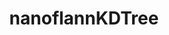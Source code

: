 ---
AllTestsForFile:
  Catch2TestRun:
    '@catch2-version': 3.3.2
    '@filters': '[#nanoflannKDTreeTests] [serial] [advectionDiffusion]'
    '@name': meshfree
    '@proc': '-1'
    '@rng-seed': '421914520'
    '@xml-format-version': '2'
    OverallResults:
      '@expectedFailures': '0'
      '@failures': '0'
      '@skips': '0'
      '@successes': '102'
    OverallResultsCases:
      '@expectedFailures': '0'
      '@failures': '0'
      '@skips': '0'
      '@successes': '14'
    TestCase:
    - '@filename': nanoflannKDTreeTests.C
      '@line': '71'
      '@name': 'KDTree: Empty tree - 3'
      '@tags': '[advectionDiffusion][serial][#nanoflannKDTreeTests]'
      Expression:
      - '@filename': nanoflannKDTreeTests.C
        '@line': '83'
        '@success': 'true'
        '@type': CHECK
        Expanded: 0 == 0
        Original: tree.points().size() == 0
      - '@filename': nanoflannKDTreeTests.C
        '@line': '84'
        '@success': 'true'
        '@type': REQUIRE
        Expanded: false == false
        Original: tree.hasSomeNeighboursWithinRadius(pnt, 0.5) == false
      OverallResult:
        '@durationInSeconds': '0.000274'
        '@skips': '0'
        '@success': 'true'
    - '@filename': nanoflannKDTreeTests.C
      '@line': '71'
      '@name': 'KDTree: Empty tree - 2'
      '@tags': '[advectionDiffusion][serial][#nanoflannKDTreeTests]'
      Expression:
      - '@filename': nanoflannKDTreeTests.C
        '@line': '83'
        '@success': 'true'
        '@type': CHECK
        Expanded: 0 == 0
        Original: tree.points().size() == 0
      - '@filename': nanoflannKDTreeTests.C
        '@line': '84'
        '@success': 'true'
        '@type': REQUIRE
        Expanded: false == false
        Original: tree.hasSomeNeighboursWithinRadius(pnt, 0.5) == false
      OverallResult:
        '@durationInSeconds': '0.000251'
        '@skips': '0'
        '@success': 'true'
    - '@filename': nanoflannKDTreeTests.C
      '@line': '87'
      '@name': 'KDTree: Find k nearest point with initialized cloud - 3'
      '@tags': '[advectionDiffusion][serial][#nanoflannKDTreeTests]'
      Expression:
      - '@filename': nanoflannKDTreeTests.C
        '@line': '105'
        '@success': 'true'
        '@type': CHECK
        Expanded: '{ { 0.1162718534, 0.6656724215, 0.7034250498 }, { -0.4228188992,
          0.6452765465, -0.7272314429 }, { 0.0485825539, -0.7346782684, 0.3597766161
          }, { 0.7533099651, -0.2651566863, -0.3581104279 }, { -0.4014489651, 0.7518197298,
          -0.5455722809 } }

          ==

          { { 0.1162718534, 0.6656724215, 0.7034250498 }, { -0.4228188992, 0.6452765465,
          -0.7272314429 }, { 0.0485825539, -0.7346782684, 0.3597766161 }, { 0.7533099651,
          -0.2651566863, -0.3581104279 }, { -0.4014489651, 0.7518197298, -0.5455722809
          } }'
        Original: tree.points() == pnts
      - '@filename': nanoflannKDTreeTests.C
        '@line': '108'
        '@success': 'true'
        '@type': REQUIRE
        Expanded: 2 == 2
        Original: result.first()[0] == expect[0].first()
      - '@filename': nanoflannKDTreeTests.C
        '@line': '109'
        '@success': 'true'
        '@type': REQUIRE
        Expanded: 0.6715516361 == 0.6715516361
        Original: result.second()[0] == expect[0].second()
      OverallResult:
        '@durationInSeconds': '0.001376'
        '@skips': '0'
        '@success': 'true'
    - '@filename': nanoflannKDTreeTests.C
      '@line': '87'
      '@name': 'KDTree: Find k nearest point with initialized cloud - 2'
      '@tags': '[advectionDiffusion][serial][#nanoflannKDTreeTests]'
      Expression:
      - '@filename': nanoflannKDTreeTests.C
        '@line': '105'
        '@success': 'true'
        '@type': CHECK
        Expanded: '{ { 0.1162718534, 0.6656724215 }, { 0.7034250498, -0.4228188992
          }, { 0.6452765465, -0.7272314429 }, { 0.0485825539, -0.7346782684 }, { 0.3597766161,
          0.7533099651 } }

          ==

          { { 0.1162718534, 0.6656724215 }, { 0.7034250498, -0.4228188992 }, { 0.6452765465,
          -0.7272314429 }, { 0.0485825539, -0.7346782684 }, { 0.3597766161, 0.7533099651
          } }'
        Original: tree.points() == pnts
      - '@filename': nanoflannKDTreeTests.C
        '@line': '108'
        '@success': 'true'
        '@type': REQUIRE
        Expanded: 0 == 0
        Original: result.first()[0] == expect[0].first()
      - '@filename': nanoflannKDTreeTests.C
        '@line': '109'
        '@success': 'true'
        '@type': REQUIRE
        Expanded: 0.4566389166 == 0.4566389166
        Original: result.second()[0] == expect[0].second()
      OverallResult:
        '@durationInSeconds': '0.000714'
        '@skips': '0'
        '@success': 'true'
    - '@filename': nanoflannKDTreeTests.C
      '@line': '112'
      '@name': 'KDTree: Find k nearest point with updated cloud from empty state -
        3'
      '@tags': '[advectionDiffusion][serial][#nanoflannKDTreeTests]'
      Expression:
      - '@filename': nanoflannKDTreeTests.C
        '@line': '129'
        '@success': 'true'
        '@type': CHECK
        Expanded: '{ { 0.1162718534, 0.6656724215, 0.7034250498 }, { -0.4228188992,
          0.6452765465, -0.7272314429 }, { 0.0485825539, -0.7346782684, 0.3597766161
          }, { 0.7533099651, -0.2651566863, -0.3581104279 }, { -0.4014489651, 0.7518197298,
          -0.5455722809 } }

          ==

          { { 0.1162718534, 0.6656724215, 0.7034250498 }, { -0.4228188992, 0.6452765465,
          -0.7272314429 }, { 0.0485825539, -0.7346782684, 0.3597766161 }, { 0.7533099651,
          -0.2651566863, -0.3581104279 }, { -0.4014489651, 0.7518197298, -0.5455722809
          } }'
        Original: tree.points() == pnts
      - '@filename': nanoflannKDTreeTests.C
        '@line': '134'
        '@success': 'true'
        '@type': REQUIRE
        Expanded: 2 == 2
        Original: result.first()[i] == expect[i].first()
      - '@filename': nanoflannKDTreeTests.C
        '@line': '135'
        '@success': 'true'
        '@type': REQUIRE
        Expanded: 0.6715516361 == 0.6715516361
        Original: result.second()[i] == expect[i].second()
      - '@filename': nanoflannKDTreeTests.C
        '@line': '134'
        '@success': 'true'
        '@type': REQUIRE
        Expanded: 3 == 3
        Original: result.first()[i] == expect[i].first()
      - '@filename': nanoflannKDTreeTests.C
        '@line': '135'
        '@success': 'true'
        '@type': REQUIRE
        Expanded: 0.7660270504 == 0.7660270504
        Original: result.second()[i] == expect[i].second()
      - '@filename': nanoflannKDTreeTests.C
        '@line': '134'
        '@success': 'true'
        '@type': REQUIRE
        Expanded: 0 == 0
        Original: result.first()[i] == expect[i].first()
      - '@filename': nanoflannKDTreeTests.C
        '@line': '135'
        '@success': 'true'
        '@type': REQUIRE
        Expanded: 0.9514457173 == 0.9514457173
        Original: result.second()[i] == expect[i].second()
      OverallResult:
        '@durationInSeconds': '0.001459'
        '@skips': '0'
        '@success': 'true'
    - '@filename': nanoflannKDTreeTests.C
      '@line': '112'
      '@name': 'KDTree: Find k nearest point with updated cloud from empty state -
        2'
      '@tags': '[advectionDiffusion][serial][#nanoflannKDTreeTests]'
      Expression:
      - '@filename': nanoflannKDTreeTests.C
        '@line': '129'
        '@success': 'true'
        '@type': CHECK
        Expanded: '{ { 0.1162718534, 0.6656724215 }, { 0.7034250498, -0.4228188992
          }, { 0.6452765465, -0.7272314429 }, { 0.0485825539, -0.7346782684 }, { 0.3597766161,
          0.7533099651 } }

          ==

          { { 0.1162718534, 0.6656724215 }, { 0.7034250498, -0.4228188992 }, { 0.6452765465,
          -0.7272314429 }, { 0.0485825539, -0.7346782684 }, { 0.3597766161, 0.7533099651
          } }'
        Original: tree.points() == pnts
      - '@filename': nanoflannKDTreeTests.C
        '@line': '134'
        '@success': 'true'
        '@type': REQUIRE
        Expanded: 0 == 0
        Original: result.first()[i] == expect[i].first()
      - '@filename': nanoflannKDTreeTests.C
        '@line': '135'
        '@success': 'true'
        '@type': REQUIRE
        Expanded: 0.4566389166 == 0.4566389166
        Original: result.second()[i] == expect[i].second()
      - '@filename': nanoflannKDTreeTests.C
        '@line': '134'
        '@success': 'true'
        '@type': REQUIRE
        Expanded: 3 == 3
        Original: result.first()[i] == expect[i].first()
      - '@filename': nanoflannKDTreeTests.C
        '@line': '135'
        '@success': 'true'
        '@type': REQUIRE
        Expanded: 0.5421124226 == 0.5421124226
        Original: result.second()[i] == expect[i].second()
      - '@filename': nanoflannKDTreeTests.C
        '@line': '134'
        '@success': 'true'
        '@type': REQUIRE
        Expanded: 1 == 1
        Original: result.first()[i] == expect[i].first()
      - '@filename': nanoflannKDTreeTests.C
        '@line': '135'
        '@success': 'true'
        '@type': REQUIRE
        Expanded: 0.6735826221 == 0.6735826221
        Original: result.second()[i] == expect[i].second()
      OverallResult:
        '@durationInSeconds': '0.001296'
        '@skips': '0'
        '@success': 'true'
    - '@filename': nanoflannKDTreeTests.C
      '@line': '139'
      '@name': 'KDTree: Find k nearest points with overriden dynamic cloud retaining
        its size - 3'
      '@tags': '[advectionDiffusion][serial][#nanoflannKDTreeTests]'
      Expression:
      - '@filename': nanoflannKDTreeTests.C
        '@line': '162'
        '@success': 'true'
        '@type': CHECK
        Expanded: '{ { -0.008600533, 0.3514988422, 0.6086395979 }, { -0.2001170516,
          0.1039212942, -0.6542924643 }, { 0.6320871115, 0.5508637428, 0.708589673
          }, { 0.1445627213, 0.9952092171, 0.6401424408 }, { -0.1342222095, -0.2075095773,
          -0.926134944 } }

          ==

          { { -0.008600533, 0.3514988422, 0.6086395979 }, { -0.2001170516, 0.1039212942,
          -0.6542924643 }, { 0.6320871115, 0.5508637428, 0.708589673 }, { 0.1445627213,
          0.9952092171, 0.6401424408 }, { -0.1342222095, -0.2075095773, -0.926134944
          } }'
        Original: tree.points() == pnts
      - '@filename': nanoflannKDTreeTests.C
        '@line': '171'
        '@success': 'true'
        '@type': REQUIRE
        Expanded: 1 == 1
        Original: result.first()[i] == expect[i].first()
      - '@filename': nanoflannKDTreeTests.C
        '@line': '172'
        '@success': 'true'
        '@type': REQUIRE
        Expanded: 0.4789450985 == 0.4789450985
        Original: result.second()[i] == expect[i].second()
      - '@filename': nanoflannKDTreeTests.C
        '@line': '162'
        '@success': 'true'
        '@type': CHECK
        Expanded: '{ { -0.008600533, 0.3514988422, 0.6086395979 }, { -0.2001170516,
          0.1039212942, -0.6542924643 }, { 0.6320871115, 0.5508637428, 0.708589673
          }, { 0.1445627213, 0.9952092171, 0.6401424408 }, { -0.1342222095, -0.2075095773,
          -0.926134944 } }

          ==

          { { -0.008600533, 0.3514988422, 0.6086395979 }, { -0.2001170516, 0.1039212942,
          -0.6542924643 }, { 0.6320871115, 0.5508637428, 0.708589673 }, { 0.1445627213,
          0.9952092171, 0.6401424408 }, { -0.1342222095, -0.2075095773, -0.926134944
          } }'
        Original: tree.points() == pnts
      - '@filename': nanoflannKDTreeTests.C
        '@line': '171'
        '@success': 'true'
        '@type': REQUIRE
        Expanded: 1 == 1
        Original: result.first()[i] == expect[i].first()
      - '@filename': nanoflannKDTreeTests.C
        '@line': '172'
        '@success': 'true'
        '@type': REQUIRE
        Expanded: 0.4789450985 == 0.4789450985
        Original: result.second()[i] == expect[i].second()
      - '@filename': nanoflannKDTreeTests.C
        '@line': '171'
        '@success': 'true'
        '@type': REQUIRE
        Expanded: 0 == 0
        Original: result.first()[i] == expect[i].first()
      - '@filename': nanoflannKDTreeTests.C
        '@line': '172'
        '@success': 'true'
        '@type': REQUIRE
        Expanded: 0.4940675654 == 0.4940675654
        Original: result.second()[i] == expect[i].second()
      - '@filename': nanoflannKDTreeTests.C
        '@line': '162'
        '@success': 'true'
        '@type': CHECK
        Expanded: '{ { -0.008600533, 0.3514988422, 0.6086395979 }, { -0.2001170516,
          0.1039212942, -0.6542924643 }, { 0.6320871115, 0.5508637428, 0.708589673
          }, { 0.1445627213, 0.9952092171, 0.6401424408 }, { -0.1342222095, -0.2075095773,
          -0.926134944 } }

          ==

          { { -0.008600533, 0.3514988422, 0.6086395979 }, { -0.2001170516, 0.1039212942,
          -0.6542924643 }, { 0.6320871115, 0.5508637428, 0.708589673 }, { 0.1445627213,
          0.9952092171, 0.6401424408 }, { -0.1342222095, -0.2075095773, -0.926134944
          } }'
        Original: tree.points() == pnts
      - '@filename': nanoflannKDTreeTests.C
        '@line': '171'
        '@success': 'true'
        '@type': REQUIRE
        Expanded: 1 == 1
        Original: result.first()[i] == expect[i].first()
      - '@filename': nanoflannKDTreeTests.C
        '@line': '172'
        '@success': 'true'
        '@type': REQUIRE
        Expanded: 0.4789450985 == 0.4789450985
        Original: result.second()[i] == expect[i].second()
      - '@filename': nanoflannKDTreeTests.C
        '@line': '171'
        '@success': 'true'
        '@type': REQUIRE
        Expanded: 0 == 0
        Original: result.first()[i] == expect[i].first()
      - '@filename': nanoflannKDTreeTests.C
        '@line': '172'
        '@success': 'true'
        '@type': REQUIRE
        Expanded: 0.4940675654 == 0.4940675654
        Original: result.second()[i] == expect[i].second()
      - '@filename': nanoflannKDTreeTests.C
        '@line': '171'
        '@success': 'true'
        '@type': REQUIRE
        Expanded: 4 == 4
        Original: result.first()[i] == expect[i].first()
      - '@filename': nanoflannKDTreeTests.C
        '@line': '172'
        '@success': 'true'
        '@type': REQUIRE
        Expanded: 0.9188017606 == 0.9188017606
        Original: result.second()[i] == expect[i].second()
      Info:
      - k := 1
      - i := 0
      - k := 1
      - i := 0
      - k := 2
      - i := 0
      - k := 2
      - i := 0
      - k := 2
      - i := 1
      - k := 2
      - i := 1
      - k := 3
      - i := 0
      - k := 3
      - i := 0
      - k := 3
      - i := 1
      - k := 3
      - i := 1
      - k := 3
      - i := 2
      - k := 3
      - i := 2
      OverallResult:
        '@durationInSeconds': '0.003435'
        '@skips': '0'
        '@success': 'true'
    - '@filename': nanoflannKDTreeTests.C
      '@line': '139'
      '@name': 'KDTree: Find k nearest points with overriden dynamic cloud retaining
        its size - 2'
      '@tags': '[advectionDiffusion][serial][#nanoflannKDTreeTests]'
      Expression:
      - '@filename': nanoflannKDTreeTests.C
        '@line': '162'
        '@success': 'true'
        '@type': CHECK
        Expanded: '{ { -0.008600533, 0.3514988422 }, { 0.6086395979, -0.2001170516
          }, { 0.1039212942, -0.6542924643 }, { 0.6320871115, 0.5508637428 }, { 0.708589673,
          0.1445627213 } }

          ==

          { { -0.008600533, 0.3514988422 }, { 0.6086395979, -0.2001170516 }, { 0.1039212942,
          -0.6542924643 }, { 0.6320871115, 0.5508637428 }, { 0.708589673, 0.1445627213
          } }'
        Original: tree.points() == pnts
      - '@filename': nanoflannKDTreeTests.C
        '@line': '171'
        '@success': 'true'
        '@type': REQUIRE
        Expanded: 0 == 0
        Original: result.first()[i] == expect[i].first()
      - '@filename': nanoflannKDTreeTests.C
        '@line': '172'
        '@success': 'true'
        '@type': REQUIRE
        Expanded: 0.1236254053 == 0.1236254053
        Original: result.second()[i] == expect[i].second()
      - '@filename': nanoflannKDTreeTests.C
        '@line': '162'
        '@success': 'true'
        '@type': CHECK
        Expanded: '{ { -0.008600533, 0.3514988422 }, { 0.6086395979, -0.2001170516
          }, { 0.1039212942, -0.6542924643 }, { 0.6320871115, 0.5508637428 }, { 0.708589673,
          0.1445627213 } }

          ==

          { { -0.008600533, 0.3514988422 }, { 0.6086395979, -0.2001170516 }, { 0.1039212942,
          -0.6542924643 }, { 0.6320871115, 0.5508637428 }, { 0.708589673, 0.1445627213
          } }'
        Original: tree.points() == pnts
      - '@filename': nanoflannKDTreeTests.C
        '@line': '171'
        '@success': 'true'
        '@type': REQUIRE
        Expanded: 0 == 0
        Original: result.first()[i] == expect[i].first()
      - '@filename': nanoflannKDTreeTests.C
        '@line': '172'
        '@success': 'true'
        '@type': REQUIRE
        Expanded: 0.1236254053 == 0.1236254053
        Original: result.second()[i] == expect[i].second()
      - '@filename': nanoflannKDTreeTests.C
        '@line': '171'
        '@success': 'true'
        '@type': REQUIRE
        Expanded: 1 == 1
        Original: result.first()[i] == expect[i].first()
      - '@filename': nanoflannKDTreeTests.C
        '@line': '172'
        '@success': 'true'
        '@type': REQUIRE
        Expanded: 0.4104889945 == 0.4104889945
        Original: result.second()[i] == expect[i].second()
      - '@filename': nanoflannKDTreeTests.C
        '@line': '162'
        '@success': 'true'
        '@type': CHECK
        Expanded: '{ { -0.008600533, 0.3514988422 }, { 0.6086395979, -0.2001170516
          }, { 0.1039212942, -0.6542924643 }, { 0.6320871115, 0.5508637428 }, { 0.708589673,
          0.1445627213 } }

          ==

          { { -0.008600533, 0.3514988422 }, { 0.6086395979, -0.2001170516 }, { 0.1039212942,
          -0.6542924643 }, { 0.6320871115, 0.5508637428 }, { 0.708589673, 0.1445627213
          } }'
        Original: tree.points() == pnts
      - '@filename': nanoflannKDTreeTests.C
        '@line': '171'
        '@success': 'true'
        '@type': REQUIRE
        Expanded: 0 == 0
        Original: result.first()[i] == expect[i].first()
      - '@filename': nanoflannKDTreeTests.C
        '@line': '172'
        '@success': 'true'
        '@type': REQUIRE
        Expanded: 0.1236254053 == 0.1236254053
        Original: result.second()[i] == expect[i].second()
      - '@filename': nanoflannKDTreeTests.C
        '@line': '171'
        '@success': 'true'
        '@type': REQUIRE
        Expanded: 1 == 1
        Original: result.first()[i] == expect[i].first()
      - '@filename': nanoflannKDTreeTests.C
        '@line': '172'
        '@success': 'true'
        '@type': REQUIRE
        Expanded: 0.4104889945 == 0.4104889945
        Original: result.second()[i] == expect[i].second()
      - '@filename': nanoflannKDTreeTests.C
        '@line': '171'
        '@success': 'true'
        '@type': REQUIRE
        Expanded: 2 == 2
        Original: result.first()[i] == expect[i].first()
      - '@filename': nanoflannKDTreeTests.C
        '@line': '172'
        '@success': 'true'
        '@type': REQUIRE
        Expanded: 0.4388982642 == 0.4388982642
        Original: result.second()[i] == expect[i].second()
      Info:
      - k := 1
      - i := 0
      - k := 1
      - i := 0
      - k := 2
      - i := 0
      - k := 2
      - i := 0
      - k := 2
      - i := 1
      - k := 2
      - i := 1
      - k := 3
      - i := 0
      - k := 3
      - i := 0
      - k := 3
      - i := 1
      - k := 3
      - i := 1
      - k := 3
      - i := 2
      - k := 3
      - i := 2
      OverallResult:
        '@durationInSeconds': '0.003316'
        '@skips': '0'
        '@success': 'true'
    - '@filename': nanoflannKDTreeTests.C
      '@line': '177'
      '@name': 'KDTree: Find k nearest points with overriden dynamic cloud growing
        its size - 3'
      '@tags': '[advectionDiffusion][serial][#nanoflannKDTreeTests]'
      Expression:
      - '@filename': nanoflannKDTreeTests.C
        '@line': '200'
        '@success': 'true'
        '@type': CHECK
        Expanded: '{ { -0.008600533, 0.3514988422, 0.6086395979 }, { -0.2001170516,
          0.1039212942, -0.6542924643 }, { 0.6320871115, 0.5508637428, 0.708589673
          }, { 0.1445627213, 0.9952092171, 0.6401424408 }, { -0.1342222095, -0.2075095773,
          -0.926134944 }, { -0.8014651537, 0.2008218765, 0.9798616171 }, { 0.4478013515,
          0.9526200294, -0.2602069378 }, { -0.2792779803, -0.0696271658, 0.4997296333
          } }

          ==

          { { -0.008600533, 0.3514988422, 0.6086395979 }, { -0.2001170516, 0.1039212942,
          -0.6542924643 }, { 0.6320871115, 0.5508637428, 0.708589673 }, { 0.1445627213,
          0.9952092171, 0.6401424408 }, { -0.1342222095, -0.2075095773, -0.926134944
          }, { -0.8014651537, 0.2008218765, 0.9798616171 }, { 0.4478013515, 0.9526200294,
          -0.2602069378 }, { -0.2792779803, -0.0696271658, 0.4997296333 } }'
        Original: tree.points() == pnts
      - '@filename': nanoflannKDTreeTests.C
        '@line': '209'
        '@success': 'true'
        '@type': REQUIRE
        Expanded: 7 == 7
        Original: result.first()[i] == expect[i].first()
      - '@filename': nanoflannKDTreeTests.C
        '@line': '210'
        '@success': 'true'
        '@type': REQUIRE
        Expanded: 0.3325738389 == 0.3325738389
        Original: result.second()[i] == expect[i].second()
      - '@filename': nanoflannKDTreeTests.C
        '@line': '200'
        '@success': 'true'
        '@type': CHECK
        Expanded: '{ { -0.008600533, 0.3514988422, 0.6086395979 }, { -0.2001170516,
          0.1039212942, -0.6542924643 }, { 0.6320871115, 0.5508637428, 0.708589673
          }, { 0.1445627213, 0.9952092171, 0.6401424408 }, { -0.1342222095, -0.2075095773,
          -0.926134944 }, { -0.8014651537, 0.2008218765, 0.9798616171 }, { 0.4478013515,
          0.9526200294, -0.2602069378 }, { -0.2792779803, -0.0696271658, 0.4997296333
          } }

          ==

          { { -0.008600533, 0.3514988422, 0.6086395979 }, { -0.2001170516, 0.1039212942,
          -0.6542924643 }, { 0.6320871115, 0.5508637428, 0.708589673 }, { 0.1445627213,
          0.9952092171, 0.6401424408 }, { -0.1342222095, -0.2075095773, -0.926134944
          }, { -0.8014651537, 0.2008218765, 0.9798616171 }, { 0.4478013515, 0.9526200294,
          -0.2602069378 }, { -0.2792779803, -0.0696271658, 0.4997296333 } }'
        Original: tree.points() == pnts
      - '@filename': nanoflannKDTreeTests.C
        '@line': '209'
        '@success': 'true'
        '@type': REQUIRE
        Expanded: 7 == 7
        Original: result.first()[i] == expect[i].first()
      - '@filename': nanoflannKDTreeTests.C
        '@line': '210'
        '@success': 'true'
        '@type': REQUIRE
        Expanded: 0.3325738389 == 0.3325738389
        Original: result.second()[i] == expect[i].second()
      - '@filename': nanoflannKDTreeTests.C
        '@line': '209'
        '@success': 'true'
        '@type': REQUIRE
        Expanded: 1 == 1
        Original: result.first()[i] == expect[i].first()
      - '@filename': nanoflannKDTreeTests.C
        '@line': '210'
        '@success': 'true'
        '@type': REQUIRE
        Expanded: 0.4789450985 == 0.4789450985
        Original: result.second()[i] == expect[i].second()
      - '@filename': nanoflannKDTreeTests.C
        '@line': '200'
        '@success': 'true'
        '@type': CHECK
        Expanded: '{ { -0.008600533, 0.3514988422, 0.6086395979 }, { -0.2001170516,
          0.1039212942, -0.6542924643 }, { 0.6320871115, 0.5508637428, 0.708589673
          }, { 0.1445627213, 0.9952092171, 0.6401424408 }, { -0.1342222095, -0.2075095773,
          -0.926134944 }, { -0.8014651537, 0.2008218765, 0.9798616171 }, { 0.4478013515,
          0.9526200294, -0.2602069378 }, { -0.2792779803, -0.0696271658, 0.4997296333
          } }

          ==

          { { -0.008600533, 0.3514988422, 0.6086395979 }, { -0.2001170516, 0.1039212942,
          -0.6542924643 }, { 0.6320871115, 0.5508637428, 0.708589673 }, { 0.1445627213,
          0.9952092171, 0.6401424408 }, { -0.1342222095, -0.2075095773, -0.926134944
          }, { -0.8014651537, 0.2008218765, 0.9798616171 }, { 0.4478013515, 0.9526200294,
          -0.2602069378 }, { -0.2792779803, -0.0696271658, 0.4997296333 } }'
        Original: tree.points() == pnts
      - '@filename': nanoflannKDTreeTests.C
        '@line': '209'
        '@success': 'true'
        '@type': REQUIRE
        Expanded: 7 == 7
        Original: result.first()[i] == expect[i].first()
      - '@filename': nanoflannKDTreeTests.C
        '@line': '210'
        '@success': 'true'
        '@type': REQUIRE
        Expanded: 0.3325738389 == 0.3325738389
        Original: result.second()[i] == expect[i].second()
      - '@filename': nanoflannKDTreeTests.C
        '@line': '209'
        '@success': 'true'
        '@type': REQUIRE
        Expanded: 1 == 1
        Original: result.first()[i] == expect[i].first()
      - '@filename': nanoflannKDTreeTests.C
        '@line': '210'
        '@success': 'true'
        '@type': REQUIRE
        Expanded: 0.4789450985 == 0.4789450985
        Original: result.second()[i] == expect[i].second()
      - '@filename': nanoflannKDTreeTests.C
        '@line': '209'
        '@success': 'true'
        '@type': REQUIRE
        Expanded: 0 == 0
        Original: result.first()[i] == expect[i].first()
      - '@filename': nanoflannKDTreeTests.C
        '@line': '210'
        '@success': 'true'
        '@type': REQUIRE
        Expanded: 0.4940675654 == 0.4940675654
        Original: result.second()[i] == expect[i].second()
      Info:
      - k := 1
      - k := 1
      - k := 2
      - k := 2
      - k := 2
      - k := 2
      - k := 3
      - k := 3
      - k := 3
      - k := 3
      - k := 3
      - k := 3
      OverallResult:
        '@durationInSeconds': '0.003975'
        '@skips': '0'
        '@success': 'true'
    - '@filename': nanoflannKDTreeTests.C
      '@line': '177'
      '@name': 'KDTree: Find k nearest points with overriden dynamic cloud growing
        its size - 2'
      '@tags': '[advectionDiffusion][serial][#nanoflannKDTreeTests]'
      Expression:
      - '@filename': nanoflannKDTreeTests.C
        '@line': '200'
        '@success': 'true'
        '@type': CHECK
        Expanded: '{ { -0.008600533, 0.3514988422 }, { 0.6086395979, -0.2001170516
          }, { 0.1039212942, -0.6542924643 }, { 0.6320871115, 0.5508637428 }, { 0.708589673,
          0.1445627213 }, { 0.9952092171, 0.6401424408 }, { -0.1342222095, -0.2075095773
          }, { -0.926134944, -0.8014651537 } }

          ==

          { { -0.008600533, 0.3514988422 }, { 0.6086395979, -0.2001170516 }, { 0.1039212942,
          -0.6542924643 }, { 0.6320871115, 0.5508637428 }, { 0.708589673, 0.1445627213
          }, { 0.9952092171, 0.6401424408 }, { -0.1342222095, -0.2075095773 }, { -0.926134944,
          -0.8014651537 } }'
        Original: tree.points() == pnts
      - '@filename': nanoflannKDTreeTests.C
        '@line': '209'
        '@success': 'true'
        '@type': REQUIRE
        Expanded: 6 == 6
        Original: result.first()[i] == expect[i].first()
      - '@filename': nanoflannKDTreeTests.C
        '@line': '210'
        '@success': 'true'
        '@type': REQUIRE
        Expanded: 0.0610758262 == 0.0610758262
        Original: result.second()[i] == expect[i].second()
      - '@filename': nanoflannKDTreeTests.C
        '@line': '200'
        '@success': 'true'
        '@type': CHECK
        Expanded: '{ { -0.008600533, 0.3514988422 }, { 0.6086395979, -0.2001170516
          }, { 0.1039212942, -0.6542924643 }, { 0.6320871115, 0.5508637428 }, { 0.708589673,
          0.1445627213 }, { 0.9952092171, 0.6401424408 }, { -0.1342222095, -0.2075095773
          }, { -0.926134944, -0.8014651537 } }

          ==

          { { -0.008600533, 0.3514988422 }, { 0.6086395979, -0.2001170516 }, { 0.1039212942,
          -0.6542924643 }, { 0.6320871115, 0.5508637428 }, { 0.708589673, 0.1445627213
          }, { 0.9952092171, 0.6401424408 }, { -0.1342222095, -0.2075095773 }, { -0.926134944,
          -0.8014651537 } }'
        Original: tree.points() == pnts
      - '@filename': nanoflannKDTreeTests.C
        '@line': '209'
        '@success': 'true'
        '@type': REQUIRE
        Expanded: 6 == 6
        Original: result.first()[i] == expect[i].first()
      - '@filename': nanoflannKDTreeTests.C
        '@line': '210'
        '@success': 'true'
        '@type': REQUIRE
        Expanded: 0.0610758262 == 0.0610758262
        Original: result.second()[i] == expect[i].second()
      - '@filename': nanoflannKDTreeTests.C
        '@line': '209'
        '@success': 'true'
        '@type': REQUIRE
        Expanded: 0 == 0
        Original: result.first()[i] == expect[i].first()
      - '@filename': nanoflannKDTreeTests.C
        '@line': '210'
        '@success': 'true'
        '@type': REQUIRE
        Expanded: 0.1236254053 == 0.1236254053
        Original: result.second()[i] == expect[i].second()
      - '@filename': nanoflannKDTreeTests.C
        '@line': '200'
        '@success': 'true'
        '@type': CHECK
        Expanded: '{ { -0.008600533, 0.3514988422 }, { 0.6086395979, -0.2001170516
          }, { 0.1039212942, -0.6542924643 }, { 0.6320871115, 0.5508637428 }, { 0.708589673,
          0.1445627213 }, { 0.9952092171, 0.6401424408 }, { -0.1342222095, -0.2075095773
          }, { -0.926134944, -0.8014651537 } }

          ==

          { { -0.008600533, 0.3514988422 }, { 0.6086395979, -0.2001170516 }, { 0.1039212942,
          -0.6542924643 }, { 0.6320871115, 0.5508637428 }, { 0.708589673, 0.1445627213
          }, { 0.9952092171, 0.6401424408 }, { -0.1342222095, -0.2075095773 }, { -0.926134944,
          -0.8014651537 } }'
        Original: tree.points() == pnts
      - '@filename': nanoflannKDTreeTests.C
        '@line': '209'
        '@success': 'true'
        '@type': REQUIRE
        Expanded: 6 == 6
        Original: result.first()[i] == expect[i].first()
      - '@filename': nanoflannKDTreeTests.C
        '@line': '210'
        '@success': 'true'
        '@type': REQUIRE
        Expanded: 0.0610758262 == 0.0610758262
        Original: result.second()[i] == expect[i].second()
      - '@filename': nanoflannKDTreeTests.C
        '@line': '209'
        '@success': 'true'
        '@type': REQUIRE
        Expanded: 0 == 0
        Original: result.first()[i] == expect[i].first()
      - '@filename': nanoflannKDTreeTests.C
        '@line': '210'
        '@success': 'true'
        '@type': REQUIRE
        Expanded: 0.1236254053 == 0.1236254053
        Original: result.second()[i] == expect[i].second()
      - '@filename': nanoflannKDTreeTests.C
        '@line': '209'
        '@success': 'true'
        '@type': REQUIRE
        Expanded: 1 == 1
        Original: result.first()[i] == expect[i].first()
      - '@filename': nanoflannKDTreeTests.C
        '@line': '210'
        '@success': 'true'
        '@type': REQUIRE
        Expanded: 0.4104889945 == 0.4104889945
        Original: result.second()[i] == expect[i].second()
      Info:
      - k := 1
      - k := 1
      - k := 2
      - k := 2
      - k := 2
      - k := 2
      - k := 3
      - k := 3
      - k := 3
      - k := 3
      - k := 3
      - k := 3
      OverallResult:
        '@durationInSeconds': '0.003363'
        '@skips': '0'
        '@success': 'true'
    - '@filename': nanoflannKDTreeTests.C
      '@line': '214'
      '@name': 'KDTree: Find nearest points within radius - 3'
      '@tags': '[advectionDiffusion][serial][#nanoflannKDTreeTests]'
      Expression:
      - '@filename': nanoflannKDTreeTests.C
        '@line': '237'
        '@success': 'true'
        '@type': CHECK
        Expanded: '{ { -0.008600533, 0.3514988422, 0.6086395979 }, { -0.2001170516,
          0.1039212942, -0.6542924643 }, { 0.6320871115, 0.5508637428, 0.708589673
          }, { 0.1445627213, 0.9952092171, 0.6401424408 }, { -0.1342222095, -0.2075095773,
          -0.926134944 }, { -0.8014651537, 0.2008218765, 0.9798616171 }, { 0.4478013515,
          0.9526200294, -0.2602069378 }, { -0.2792779803, -0.0696271658, 0.4997296333
          } }

          ==

          { { -0.008600533, 0.3514988422, 0.6086395979 }, { -0.2001170516, 0.1039212942,
          -0.6542924643 }, { 0.6320871115, 0.5508637428, 0.708589673 }, { 0.1445627213,
          0.9952092171, 0.6401424408 }, { -0.1342222095, -0.2075095773, -0.926134944
          }, { -0.8014651537, 0.2008218765, 0.9798616171 }, { 0.4478013515, 0.9526200294,
          -0.2602069378 }, { -0.2792779803, -0.0696271658, 0.4997296333 } }'
        Original: tree.points() == pnts
      - '@filename': nanoflannKDTreeTests.C
        '@line': '246'
        '@success': 'true'
        '@type': REQUIRE_THAT
        Expanded: '{  } UnorderedEquals: {  }'
        Original: result, Catch::Matchers::UnorderedEquals(std::vector<Tuple2<size_t,
          scalar>>(expect.begin(), expect.end()))
      - '@filename': nanoflannKDTreeTests.C
        '@line': '237'
        '@success': 'true'
        '@type': CHECK
        Expanded: '{ { -0.008600533, 0.3514988422, 0.6086395979 }, { -0.2001170516,
          0.1039212942, -0.6542924643 }, { 0.6320871115, 0.5508637428, 0.708589673
          }, { 0.1445627213, 0.9952092171, 0.6401424408 }, { -0.1342222095, -0.2075095773,
          -0.926134944 }, { -0.8014651537, 0.2008218765, 0.9798616171 }, { 0.4478013515,
          0.9526200294, -0.2602069378 }, { -0.2792779803, -0.0696271658, 0.4997296333
          } }

          ==

          { { -0.008600533, 0.3514988422, 0.6086395979 }, { -0.2001170516, 0.1039212942,
          -0.6542924643 }, { 0.6320871115, 0.5508637428, 0.708589673 }, { 0.1445627213,
          0.9952092171, 0.6401424408 }, { -0.1342222095, -0.2075095773, -0.926134944
          }, { -0.8014651537, 0.2008218765, 0.9798616171 }, { 0.4478013515, 0.9526200294,
          -0.2602069378 }, { -0.2792779803, -0.0696271658, 0.4997296333 } }'
        Original: tree.points() == pnts
      - '@filename': nanoflannKDTreeTests.C
        '@line': '246'
        '@success': 'true'
        '@type': REQUIRE_THAT
        Expanded: '{ {?}, {?} } UnorderedEquals: { {?}, {?} }'
        Original: result, Catch::Matchers::UnorderedEquals(std::vector<Tuple2<size_t,
          scalar>>(expect.begin(), expect.end()))
      - '@filename': nanoflannKDTreeTests.C
        '@line': '237'
        '@success': 'true'
        '@type': CHECK
        Expanded: '{ { -0.008600533, 0.3514988422, 0.6086395979 }, { -0.2001170516,
          0.1039212942, -0.6542924643 }, { 0.6320871115, 0.5508637428, 0.708589673
          }, { 0.1445627213, 0.9952092171, 0.6401424408 }, { -0.1342222095, -0.2075095773,
          -0.926134944 }, { -0.8014651537, 0.2008218765, 0.9798616171 }, { 0.4478013515,
          0.9526200294, -0.2602069378 }, { -0.2792779803, -0.0696271658, 0.4997296333
          } }

          ==

          { { -0.008600533, 0.3514988422, 0.6086395979 }, { -0.2001170516, 0.1039212942,
          -0.6542924643 }, { 0.6320871115, 0.5508637428, 0.708589673 }, { 0.1445627213,
          0.9952092171, 0.6401424408 }, { -0.1342222095, -0.2075095773, -0.926134944
          }, { -0.8014651537, 0.2008218765, 0.9798616171 }, { 0.4478013515, 0.9526200294,
          -0.2602069378 }, { -0.2792779803, -0.0696271658, 0.4997296333 } }'
        Original: tree.points() == pnts
      - '@filename': nanoflannKDTreeTests.C
        '@line': '246'
        '@success': 'true'
        '@type': REQUIRE_THAT
        Expanded: '{ {?}, {?}, {?}, {?} } UnorderedEquals: { {?}, {?}, {?}, {?} }'
        Original: result, Catch::Matchers::UnorderedEquals(std::vector<Tuple2<size_t,
          scalar>>(expect.begin(), expect.end()))
      - '@filename': nanoflannKDTreeTests.C
        '@line': '237'
        '@success': 'true'
        '@type': CHECK
        Expanded: '{ { -0.008600533, 0.3514988422, 0.6086395979 }, { -0.2001170516,
          0.1039212942, -0.6542924643 }, { 0.6320871115, 0.5508637428, 0.708589673
          }, { 0.1445627213, 0.9952092171, 0.6401424408 }, { -0.1342222095, -0.2075095773,
          -0.926134944 }, { -0.8014651537, 0.2008218765, 0.9798616171 }, { 0.4478013515,
          0.9526200294, -0.2602069378 }, { -0.2792779803, -0.0696271658, 0.4997296333
          } }

          ==

          { { -0.008600533, 0.3514988422, 0.6086395979 }, { -0.2001170516, 0.1039212942,
          -0.6542924643 }, { 0.6320871115, 0.5508637428, 0.708589673 }, { 0.1445627213,
          0.9952092171, 0.6401424408 }, { -0.1342222095, -0.2075095773, -0.926134944
          }, { -0.8014651537, 0.2008218765, 0.9798616171 }, { 0.4478013515, 0.9526200294,
          -0.2602069378 }, { -0.2792779803, -0.0696271658, 0.4997296333 } }'
        Original: tree.points() == pnts
      - '@filename': nanoflannKDTreeTests.C
        '@line': '246'
        '@success': 'true'
        '@type': REQUIRE_THAT
        Expanded: '{ {?}, {?}, {?}, {?}, {?}, {?}, {?}, {?} } UnorderedEquals: { {?},
          {?}, {?}, {?}, {?}, {?}, {?}, {?} }'
        Original: result, Catch::Matchers::UnorderedEquals(std::vector<Tuple2<size_t,
          scalar>>(expect.begin(), expect.end()))
      Info:
      - radius := 0.5
      - radius := 0.7
      - radius := 1.0
      - radius := 1.4142135624
      OverallResult:
        '@durationInSeconds': '0.004409'
        '@skips': '0'
        '@success': 'true'
    - '@filename': nanoflannKDTreeTests.C
      '@line': '214'
      '@name': 'KDTree: Find nearest points within radius - 2'
      '@tags': '[advectionDiffusion][serial][#nanoflannKDTreeTests]'
      Expression:
      - '@filename': nanoflannKDTreeTests.C
        '@line': '237'
        '@success': 'true'
        '@type': CHECK
        Expanded: '{ { -0.008600533, 0.3514988422 }, { 0.6086395979, -0.2001170516
          }, { 0.1039212942, -0.6542924643 }, { 0.6320871115, 0.5508637428 }, { 0.708589673,
          0.1445627213 }, { 0.9952092171, 0.6401424408 }, { -0.1342222095, -0.2075095773
          }, { -0.926134944, -0.8014651537 } }

          ==

          { { -0.008600533, 0.3514988422 }, { 0.6086395979, -0.2001170516 }, { 0.1039212942,
          -0.6542924643 }, { 0.6320871115, 0.5508637428 }, { 0.708589673, 0.1445627213
          }, { 0.9952092171, 0.6401424408 }, { -0.1342222095, -0.2075095773 }, { -0.926134944,
          -0.8014651537 } }'
        Original: tree.points() == pnts
      - '@filename': nanoflannKDTreeTests.C
        '@line': '246'
        '@success': 'true'
        '@type': REQUIRE_THAT
        Expanded: '{ {?}, {?} } UnorderedEquals: { {?}, {?} }'
        Original: result, Catch::Matchers::UnorderedEquals(std::vector<Tuple2<size_t,
          scalar>>(expect.begin(), expect.end()))
      - '@filename': nanoflannKDTreeTests.C
        '@line': '237'
        '@success': 'true'
        '@type': CHECK
        Expanded: '{ { -0.008600533, 0.3514988422 }, { 0.6086395979, -0.2001170516
          }, { 0.1039212942, -0.6542924643 }, { 0.6320871115, 0.5508637428 }, { 0.708589673,
          0.1445627213 }, { 0.9952092171, 0.6401424408 }, { -0.1342222095, -0.2075095773
          }, { -0.926134944, -0.8014651537 } }

          ==

          { { -0.008600533, 0.3514988422 }, { 0.6086395979, -0.2001170516 }, { 0.1039212942,
          -0.6542924643 }, { 0.6320871115, 0.5508637428 }, { 0.708589673, 0.1445627213
          }, { 0.9952092171, 0.6401424408 }, { -0.1342222095, -0.2075095773 }, { -0.926134944,
          -0.8014651537 } }'
        Original: tree.points() == pnts
      - '@filename': nanoflannKDTreeTests.C
        '@line': '246'
        '@success': 'true'
        '@type': REQUIRE_THAT
        Expanded: '{ {?}, {?}, {?}, {?} } UnorderedEquals: { {?}, {?}, {?}, {?} }'
        Original: result, Catch::Matchers::UnorderedEquals(std::vector<Tuple2<size_t,
          scalar>>(expect.begin(), expect.end()))
      - '@filename': nanoflannKDTreeTests.C
        '@line': '237'
        '@success': 'true'
        '@type': CHECK
        Expanded: '{ { -0.008600533, 0.3514988422 }, { 0.6086395979, -0.2001170516
          }, { 0.1039212942, -0.6542924643 }, { 0.6320871115, 0.5508637428 }, { 0.708589673,
          0.1445627213 }, { 0.9952092171, 0.6401424408 }, { -0.1342222095, -0.2075095773
          }, { -0.926134944, -0.8014651537 } }

          ==

          { { -0.008600533, 0.3514988422 }, { 0.6086395979, -0.2001170516 }, { 0.1039212942,
          -0.6542924643 }, { 0.6320871115, 0.5508637428 }, { 0.708589673, 0.1445627213
          }, { 0.9952092171, 0.6401424408 }, { -0.1342222095, -0.2075095773 }, { -0.926134944,
          -0.8014651537 } }'
        Original: tree.points() == pnts
      - '@filename': nanoflannKDTreeTests.C
        '@line': '246'
        '@success': 'true'
        '@type': REQUIRE_THAT
        Expanded: '{ {?}, {?}, {?}, {?}, {?}, {?} } UnorderedEquals: { {?}, {?}, {?},
          {?}, {?}, {?} }'
        Original: result, Catch::Matchers::UnorderedEquals(std::vector<Tuple2<size_t,
          scalar>>(expect.begin(), expect.end()))
      - '@filename': nanoflannKDTreeTests.C
        '@line': '237'
        '@success': 'true'
        '@type': CHECK
        Expanded: '{ { -0.008600533, 0.3514988422 }, { 0.6086395979, -0.2001170516
          }, { 0.1039212942, -0.6542924643 }, { 0.6320871115, 0.5508637428 }, { 0.708589673,
          0.1445627213 }, { 0.9952092171, 0.6401424408 }, { -0.1342222095, -0.2075095773
          }, { -0.926134944, -0.8014651537 } }

          ==

          { { -0.008600533, 0.3514988422 }, { 0.6086395979, -0.2001170516 }, { 0.1039212942,
          -0.6542924643 }, { 0.6320871115, 0.5508637428 }, { 0.708589673, 0.1445627213
          }, { 0.9952092171, 0.6401424408 }, { -0.1342222095, -0.2075095773 }, { -0.926134944,
          -0.8014651537 } }'
        Original: tree.points() == pnts
      - '@filename': nanoflannKDTreeTests.C
        '@line': '246'
        '@success': 'true'
        '@type': REQUIRE_THAT
        Expanded: '{ {?}, {?}, {?}, {?}, {?}, {?}, {?}, {?} } UnorderedEquals: { {?},
          {?}, {?}, {?}, {?}, {?}, {?}, {?} }'
        Original: result, Catch::Matchers::UnorderedEquals(std::vector<Tuple2<size_t,
          scalar>>(expect.begin(), expect.end()))
      Info:
      - radius := 0.5
      - radius := 0.7
      - radius := 1.0
      - radius := 1.4142135624
      OverallResult:
        '@durationInSeconds': '0.003616'
        '@skips': '0'
        '@success': 'true'
    - '@filename': nanoflannKDTreeTests.C
      '@line': '253'
      '@name': 'KDTree: Find nearest points within radius when search query is too
        far - 3'
      '@tags': '[advectionDiffusion][serial][#nanoflannKDTreeTests]'
      Expression:
        '@filename': nanoflannKDTreeTests.C
        '@line': '279'
        '@success': 'true'
        '@type': REQUIRE
        Expanded: 0 == 0
        Original: result.size() == 0
      OverallResult:
        '@durationInSeconds': '0.000138'
        '@skips': '0'
        '@success': 'true'
    - '@filename': nanoflannKDTreeTests.C
      '@line': '253'
      '@name': 'KDTree: Find nearest points within radius when search query is too
        far - 2'
      '@tags': '[advectionDiffusion][serial][#nanoflannKDTreeTests]'
      Expression:
        '@filename': nanoflannKDTreeTests.C
        '@line': '279'
        '@success': 'true'
        '@type': REQUIRE
        Expanded: 0 == 0
        Original: result.size() == 0
      OverallResult:
        '@durationInSeconds': '0.000126'
        '@skips': '0'
        '@success': 'true'
layout: unittest
libname: meshfree
title: nanoflannKDTree
---